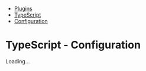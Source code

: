 <nav class="breadcrumb" aria-label="breadcrumbs">
  <ul>
    <li><a href="/plugins">Plugins</a></li>
    <li><a href="/plugins/typescript">TypeScript</a></li>
    <li><a href="/plugins/typescript/config">Configuration</a></li>
  </ul>
</nav>

# TypeScript - Configuration

<div class="plugin-config-table" data-url="https://plugins.dprint.dev/schemas/typescript-v0.json">
    Loading...
</div>
